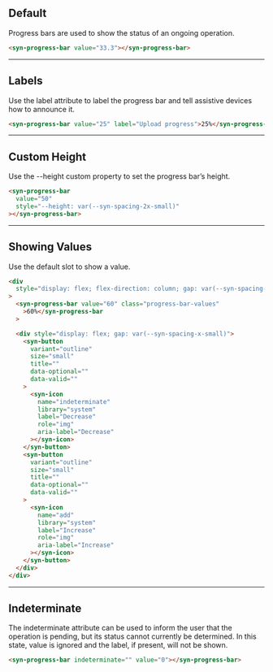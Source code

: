 
## Default

Progress bars are used to show the status of an ongoing operation.

```html
<syn-progress-bar value="33.3"></syn-progress-bar>

```

---

## Labels

Use the label attribute to label the progress bar and tell assistive devices how to announce it.

```html
<syn-progress-bar value="25" label="Upload progress">25%</syn-progress-bar>

```

---

## Custom Height

Use the --height custom property to set the progress bar’s height.

```html
<syn-progress-bar
  value="50"
  style="--height: var(--syn-spacing-2x-small)"
></syn-progress-bar>

```

---

## Showing Values

Use the default slot to show a value.

```html
<div
  style="display: flex; flex-direction: column; gap: var(--syn-spacing-medium)"
>
  <syn-progress-bar value="60" class="progress-bar-values"
    >60%</syn-progress-bar
  >

  <div style="display: flex; gap: var(--syn-spacing-x-small)">
    <syn-button
      variant="outline"
      size="small"
      title=""
      data-optional=""
      data-valid=""
    >
      <syn-icon
        name="indeterminate"
        library="system"
        label="Decrease"
        role="img"
        aria-label="Decrease"
      ></syn-icon>
    </syn-button>
    <syn-button
      variant="outline"
      size="small"
      title=""
      data-optional=""
      data-valid=""
    >
      <syn-icon
        name="add"
        library="system"
        label="Increase"
        role="img"
        aria-label="Increase"
      ></syn-icon>
    </syn-button>
  </div>
</div>

```

---

## Indeterminate

The indeterminate attribute can be used to inform the user that the operation is pending, but its status cannot currently be determined. In this state, value is ignored and the label, if present, will not be shown.

```html
<syn-progress-bar indeterminate="" value="0"></syn-progress-bar>

```
